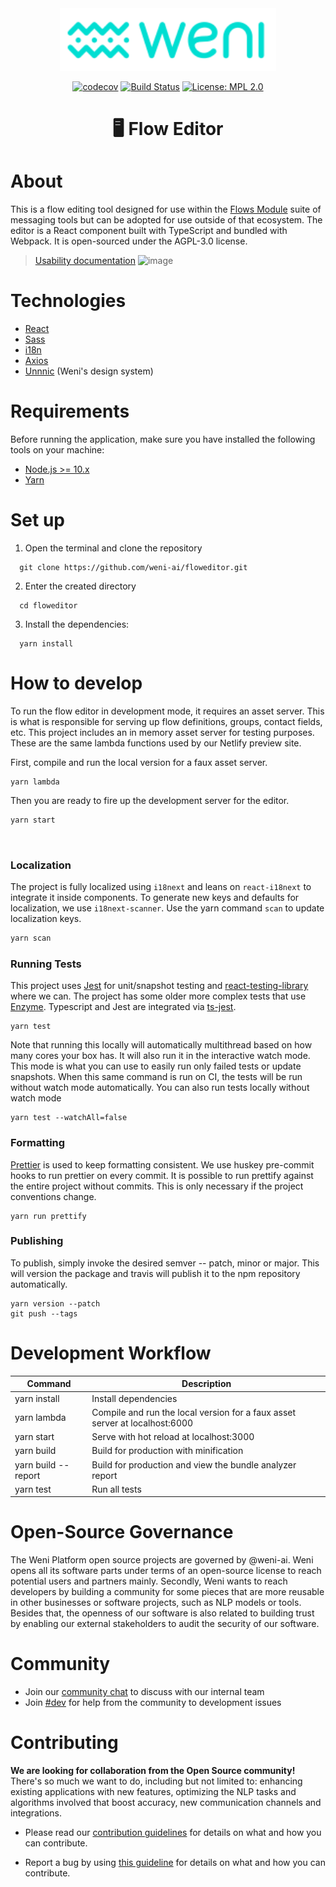 
<div align="center">

<img src="https://github.com/Ilhasoft/weni-webapp/raw/main/src/assets/LogoWeniAnimada.svg" height="100" />
  
[![codecov](https://codecov.io/gh/weni-ai/floweditor/branch/main/graph/badge.svg?token=TZHJ6L2U7R)](https://codecov.io/gh/weni-ai/weni-integrations-webapp) [![Build Status](https://github.com/weni-ai/floweditor/workflows/Build/badge.svg)](https://github.com/nyaruka/floweditor/actions?workflow=Build) [![License: MPL 2.0](https://img.shields.io/badge/License-AGPL_3.0-brightgreen.svg)](https://opensource.org/license/agpl-v3/)

# :desktop_computer: Flow Editor

</div>

# About

This is a flow editing tool designed for use within the [Flows Module](https://github.com/weni-ai/flows) suite of messaging tools but can be adopted for use outside of that ecosystem. The editor is a React component built with TypeScript and bundled with Webpack. It is open-sourced under the AGPL-3.0 license.
> [Usability documentation](https://docs.weni.ai/l/pt)
![image](https://github.com/weni-ai/floweditor/assets/30026625/24b8c464-6f20-414f-87d2-3c0f5f696209)


# Technologies

- [React](https://react.dev/)
- [Sass](https://sass-lang.com/)
- [i18n](https://www.i18next.com/)
- [Axios](https://axios-http.com/ptbr/docs/intro)
- [Unnnic](https://github.com/weni-ai/unnnic) (Weni's design system) 

# Requirements
Before running the application, make sure you have installed the following tools on your machine:

- [Node.js >= 10.x](https://nodejs.org/en)
- [Yarn](https://yarnpkg.com/)
# Set up
1. Open the terminal and clone the repository
```
  git clone https://github.com/weni-ai/floweditor.git
```
2. Enter the created directory
```
  cd floweditor
```
3. Install the dependencies:
```
  yarn install
```

# How to develop
To run the flow editor in development mode, it requires an asset server. This is what is responsible for serving up flow definitions, groups, contact fields, etc. This project includes an in memory asset server for testing purposes. These are the same lambda functions used by our Netlify preview site.

First, compile and run the local version for a faux asset server.
```
yarn lambda
```
Then you are ready to fire up the development server for the editor.
```bash
yarn start
```
<br/> 

### Localization

The project is fully localized using `i18next` and leans on `react-i18next` to integrate it inside components. To generate new keys and defaults for localization, we use `i18next-scanner`. Use the yarn command `scan` to update localization keys.
```bash
yarn scan
```
### Running Tests
This project uses [Jest](https://facebook.github.io/jest/) for unit/snapshot testing and [react-testing-library](https://testing-library.com/docs/react-testing-library/intro) where we can. The project has some older more complex tests that use [Enzyme](https://github.com/airbnb/enzyme). Typescript and Jest are integrated via [ts-jest](https://github.com/kulshekhar/ts-jest).
```
yarn test
```
Note that running this locally will automatically multithread based on how many cores your box has. It will also run it in the interactive watch mode. This mode is what you can use to easily run only failed tests or update snapshots. When this same command is run on CI, the tests will be run without watch mode automatically.
You can also run tests locally without watch mode
```
yarn test --watchAll=false
```
### Formatting
[Prettier](https://github.com/prettier/prettier) is used to keep formatting consistent. We use huskey pre-commit hooks to run prettier on every commit.
It is possible to run prettify against the entire project without commits. This is only necessary if the project conventions change.
```
yarn run prettify
```
### Publishing
To publish, simply invoke the desired semver -- patch, minor or major. This will version the package and travis will publish it to the npm repository automatically.
```
yarn version --patch
git push --tags
```

# Development Workflow

| Command | Description |
|--|--|
| yarn install | Install dependencies
| yarn lambda | Compile and run the local version for a faux asset server at localhost:6000
| yarn start | Serve with hot reload at localhost:3000
| yarn build | Build for production with minification
| yarn build --report | Build for production and view the bundle analyzer report
| yarn test | Run all tests

# Open-Source Governance
The Weni Platform open source projects are governed by @weni-ai. Weni opens all its software parts under terms of an open-source license to reach potential users and partners mainly. Secondly, Weni wants to reach developers by building a community for some pieces that are more reusable in other businesses or software projects, such as NLP models or tools. Besides that, the openness of our software is also related to building trust by enabling our external stakeholders to audit the security of our software.

# Community
- Join our [community chat](https://community-chat.weni.ai) to discuss with our internal team
- Join [#dev](https://community-chat.weni.ai/channel/dev) for help from the community to development issues

# Contributing

**We are looking for collaboration from the Open Source community!** There's so much we want to do, 
including but not limited to: enhancing existing applications with new features, 
optimizing the NLP tasks and algorithms involved that boost accuracy, new communication channels and integrations.

* Please read our [contribution guidelines](https://github.com/ilhasoft/weni-platform/blob/main/.github/CONTRIBUTING.md) for details on what and how you can contribute.

* Report a bug by using [this guideline](https://github.com/ilhasoft/weni-platform/blob/main/.github/CONTRIBUTING.md#report-a-bug) 
for details on what and how you can contribute.